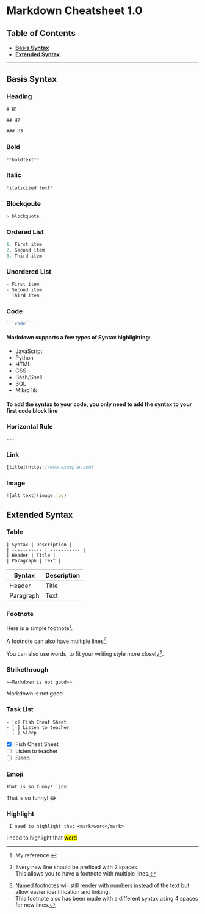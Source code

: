 # Markdown Cheatsheet 1.0

## Table of Contents
- **[Basis Syntax](#basis)** 
- **[Extended Syntax](#navigation)**
---

## Basis Syntax 
### Heading
```javascript
# H1

## H2

### H3
```

### Bold
```javascript
**boldText**
```

### Italic
```javascript
*italicized text*
```

### Blockqoute 
```javascript
> blockquote
```

### Ordered List 
```javascript
1. First item
2. Second item
3. Third item
```

### Unordered List 
```javascript
- First item
- Second item
- Third item
```

### Code 
```javascript
```code```
```
#### Markdown supports a few types of Syntax highlighting:
* JavaScript
* Python
* HTML
* CSS
* Bash/Shell
* SQL
* MikroTik

#### To add the syntax to your code, you only need to add the syntax to your first code block line

### Horizontal Rule 
```javascript
---
```

### Link 
```javascript
[title](https://www.example.com)
```

### Image 
```javascript
![alt text](image.jpg)
```

## Extended Syntax

### Table

```
| Syntax | Description |
| ----------- | ----------- |
| Header | Title |
| Paragraph | Text |
```

| Syntax | Description |
| ----------- | ----------- |
| Header | Title |
| Paragraph | Text |

### Footnote

Here is a simple footnote[^1].

A footnote can also have multiple lines[^2].  

You can also use words, to fit your writing style more closely[^note].

[^1]: My reference.
[^2]: Every new line should be prefixed with 2 spaces.  
  This allows you to have a footnote with multiple lines.
[^note]:
    Named footnotes will still render with numbers instead of the text but allow easier identification and linking.  
    This footnote also has been made with a different syntax using 4 spaces for new lines.


### Strikethrough 
```
~~Markdown is not good~~
```
~~Markdown is not good~~


### Task List 

```
- [x] Fish Cheat Sheet
- [ ] Listen to teacher
- [ ] Sleep
```
- [x] Fish Cheat Sheet
- [ ] Listen to teacher
- [ ] Sleep 

### Emoji 
```
That is so funny! :joy: 
```
That is so funny! :joy: 

### Highlight 
```
 I need to highlight that <mark>word</mark>
```
 I need to highlight that <mark>word</mark>
